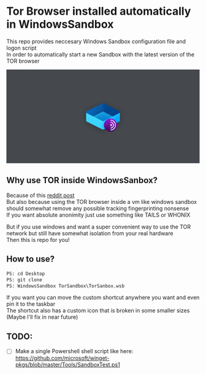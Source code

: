 # Tor Browser installed automatically in WindowsSandbox
This repo provides neccesary Windows Sandbox configuration file and logon script  
In order to automatically start a new Sandbox with the latest version of the TOR browser  
   
![Banner](/res/Banner.bmp)  
## Why use TOR inside WindowsSanbox?
Because of this [reddit post](https://www.reddit.com/r/TOR/comments/tif9pp/question_about_tor_browser_and_the_windows_release/)   
But also because using the TOR browser inside a vm like windows sandbox should somewhat remove any possible tracking fingerprinting nonsense  
If you want absolute anonimity just use something like TAILS or WHONIX   
    
But if you use windows and want a super convenient way to use the TOR network but still have somewhat isolation from your real hardware    
Then this is repo for you!   
## How to use?
```
PS: cd Desktop
PS: git clone   
PS: WindowsSandbox TorSandbox\TorSanbox.wsb  
```
If you want you can move the custom shortcut anywhere you want and even pin it to the taskbar    
The shortcut also has a custom icon that is broken in some smaller sizes (Maybe I'll fix in near future)   

## TODO:     
- [ ] Make a single Powershell shell script like here: https://github.com/microsoft/winget-pkgs/blob/master/Tools/SandboxTest.ps1    